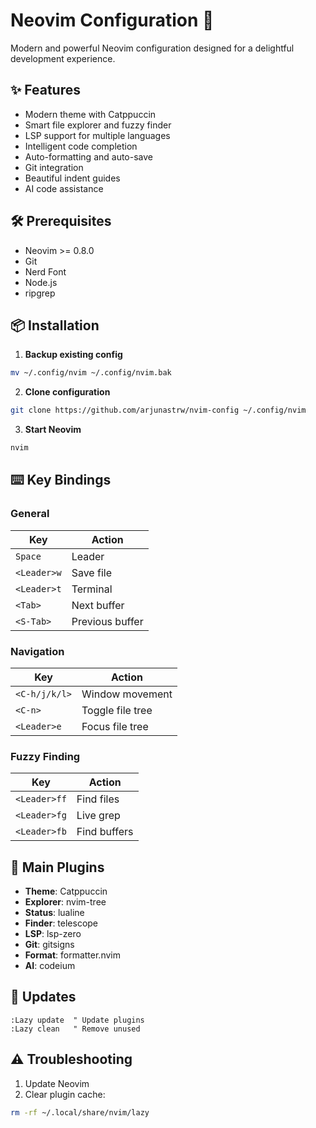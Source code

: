 # Neovim Configuration 🚀

Modern and powerful Neovim configuration designed for a delightful development experience.

## ✨ Features

- Modern theme with Catppuccin
- Smart file explorer and fuzzy finder
- LSP support for multiple languages 
- Intelligent code completion
- Auto-formatting and auto-save
- Git integration
- Beautiful indent guides
- AI code assistance

## 🛠 Prerequisites

- Neovim >= 0.8.0
- Git
- Nerd Font
- Node.js
- ripgrep

## 📦 Installation

1. **Backup existing config**
```bash
mv ~/.config/nvim ~/.config/nvim.bak
```

2. **Clone configuration**
```bash
git clone https://github.com/arjunastrw/nvim-config ~/.config/nvim
```

3. **Start Neovim** 
```bash
nvim
```

## ⌨️ Key Bindings

### General
| Key | Action |
|-----|--------|
| `Space` | Leader |
| `<Leader>w` | Save file |
| `<Leader>t` | Terminal |
| `<Tab>` | Next buffer |
| `<S-Tab>` | Previous buffer |

### Navigation  
| Key | Action |
|-----|--------|
| `<C-h/j/k/l>` | Window movement |
| `<C-n>` | Toggle file tree |
| `<Leader>e` | Focus file tree |

### Fuzzy Finding
| Key | Action |
|-----|--------|
| `<Leader>ff` | Find files |
| `<Leader>fg` | Live grep |
| `<Leader>fb` | Find buffers |

## 🔌 Main Plugins

- **Theme**: Catppuccin
- **Explorer**: nvim-tree  
- **Status**: lualine
- **Finder**: telescope
- **LSP**: lsp-zero
- **Git**: gitsigns
- **Format**: formatter.nvim
- **AI**: codeium

## 🔄 Updates

```vim
:Lazy update  " Update plugins
:Lazy clean   " Remove unused
```

## ⚠️ Troubleshooting

1. Update Neovim 
2. Clear plugin cache:
```bash 
rm -rf ~/.local/share/nvim/lazy
```

